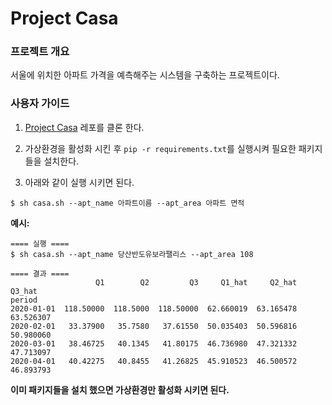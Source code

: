 
# Project Casa

### 프로젝트 개요

서울에 위치한 아파트 가격을 예측해주는 시스템을 구축하는 프로젝트이다.

### 사용자 가이드

1.  [Project Casa](https://github.com/whoareyouwhoami/ProjectCasa.git)
    레포를 클론 한다.

2.  가상환경을 활성화 시킨 후 `pip -r requirements.txt`를 실행시켜 필요한 패키지들을 설치한다.

3.  아래와 같이 실행 시키면 된다.

<!-- end list -->

    $ sh casa.sh --apt_name 아파트이름 --apt_area 아파트 면적

**예시:**

    ==== 실행 ====
    $ sh casa.sh --apt_name 당산반도유보라팰리스 --apt_area 108
    
    ==== 결과 ====
                       Q1        Q2         Q3     Q1_hat     Q2_hat     Q3_hat
    period                                                                     
    2020-01-01  118.50000  118.5000  118.50000  62.660019  63.165478  63.526307
    2020-02-01   33.37900   35.7580   37.61550  50.035403  50.596816  50.980060
    2020-03-01   38.46725   40.1345   41.80175  46.736980  47.321332  47.713097
    2020-04-01   40.42275   40.8455   41.26825  45.910523  46.500572  46.893793

**이미 패키지들을 설치 했으면 가상환경만 활성화 시키면 된다.**
